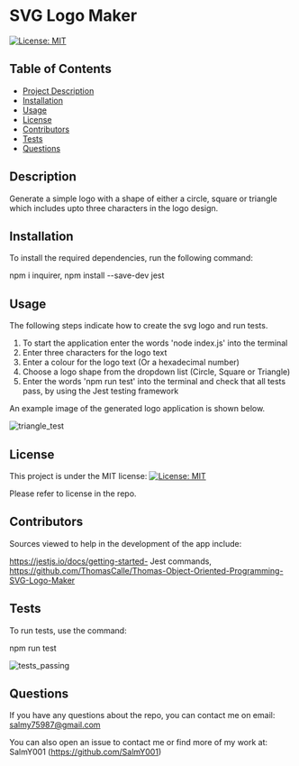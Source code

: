 # SVG Logo Maker

  [![License: MIT](https://img.shields.io/badge/License-MIT-yellow.svg)](https://opensource.org/licenses/MIT)

  ## Table of Contents
  - [Project Description](#Description)
  - [Installation](#Installation)
  - [Usage](#Usage)
  - [License](#License)
  - [Contributors](#Contributors)
  - [Tests](#Tests)
  - [Questions](#Questions)

  ## Description
  Generate a simple logo with a shape of either a circle, square or triangle which includes upto three characters in the logo design.

  ## Installation
  To install the required dependencies, run the following command: 

  npm i inquirer, npm install --save-dev jest

  ## Usage
  The following steps indicate how to create the svg logo and run tests.
  1. To start the application enter the words 'node index.js' into the terminal
  2. Enter three characters for the logo text
  3. Enter a colour for the logo text (Or a hexadecimal number)
  4. Choose a logo shape from the dropdown list (Circle, Square or Triangle)
  5. Enter the words 'npm run test' into the terminal and check that all tests pass, by using the Jest testing framework
  
  
  An example image of the generated logo application is shown below.

  ![triangle_test](https://user-images.githubusercontent.com/80605132/231888549-d1e2af39-7ee7-42df-af24-035d9811ab8a.jpg)

  

  ## License
  This project is under the MIT license:
  [![License: MIT](https://img.shields.io/badge/License-MIT-yellow.svg)](https://opensource.org/licenses/MIT)

  Please refer to license in the repo.


  ## Contributors
  Sources viewed to help in the development of the app include: 

  https://jestjs.io/docs/getting-started- Jest commands, https://github.com/ThomasCalle/Thomas-Object-Oriented-Programming-SVG-Logo-Maker


  ## Tests
  To run tests, use the command: 
  
  npm run test
  
  ![tests_passing](https://user-images.githubusercontent.com/80605132/231889285-8539bf21-971e-4e12-b646-d55044580bc0.jpg)


  ## Questions
  If you have any questions about the repo, you can contact me on email: salmy75987@gmail.com

  You can also open an issue to contact me or find more of my work at: SalmY001 (https://github.com/SalmY001)

